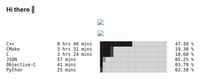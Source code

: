 ### Hi there 👋

<!--
**SuuTTT/SuuTTT** is a ✨ _special_ ✨ repository because its `README.md` (this file) appears on your GitHub profile.

Here are some ideas to get you started:

- 🔭 I’m currently working on ...
- 🌱 I’m currently learning ...
- 👯 I’m looking to collaborate on ...
- 🤔 I’m looking for help with ...
- 💬 Ask me about ...
- 📫 How to reach me: ...
- 😄 Pronouns: ...
- ⚡ Fun fact: ...
-->

<div align='center'>
    <p align='center'>
        <img src='https://github-readme-stats.vercel.app/api?line_height=27&username=SuuTTT&show_icons=true&theme=solarized-light'/>
    </p>
</div>    
<div align='center'>  
    <p align='center'>
        <img src='https://github-readme-stats.vercel.app/api/wakatime?username=SuuTTT&theme=solarized-light'/>
    </p>
    
</div>  

<!--START_SECTION:waka-->

```text
C++                8 hrs 40 mins   ████████████░░░░░░░░░░░░░   47.38 %
CMake              3 hrs 31 mins   ████▓░░░░░░░░░░░░░░░░░░░░   19.30 %
C                  3 hrs 24 mins   ████▓░░░░░░░░░░░░░░░░░░░░   18.60 %
JSON               57 mins         █▒░░░░░░░░░░░░░░░░░░░░░░░   05.25 %
Objective-C        41 mins         █░░░░░░░░░░░░░░░░░░░░░░░░   03.79 %
Python             25 mins         ▓░░░░░░░░░░░░░░░░░░░░░░░░   02.30 %
```

<!--END_SECTION:waka-->
